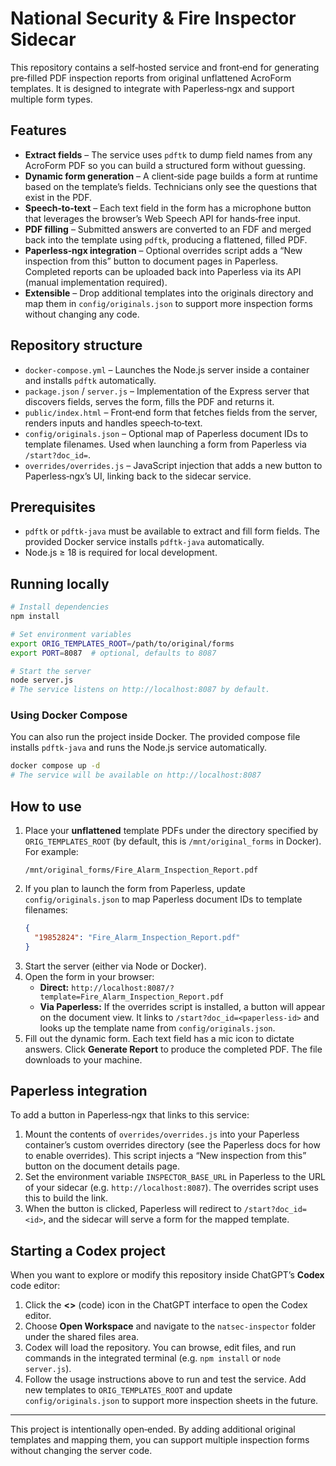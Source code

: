# National Security & Fire Inspector Sidecar

This repository contains a self‑hosted service and front‑end for generating pre‑filled PDF inspection reports from original unflattened AcroForm templates. It is designed to integrate with Paperless‑ngx and support multiple form types.

## Features

* **Extract fields** – The service uses `pdftk` to dump field names from any AcroForm PDF so you can build a structured form without guessing.
* **Dynamic form generation** – A client‑side page builds a form at runtime based on the template’s fields. Technicians only see the questions that exist in the PDF.
* **Speech‑to‑text** – Each text field in the form has a microphone button that leverages the browser’s Web Speech API for hands‑free input.
* **PDF filling** – Submitted answers are converted to an FDF and merged back into the template using `pdftk`, producing a flattened, filled PDF.
* **Paperless‑ngx integration** – Optional overrides script adds a “New inspection from this” button to document pages in Paperless. Completed reports can be uploaded back into Paperless via its API (manual implementation required).
* **Extensible** – Drop additional templates into the originals directory and map them in `config/originals.json` to support more inspection forms without changing any code.

## Repository structure

* `docker-compose.yml` – Launches the Node.js server inside a container and installs `pdftk` automatically.
* `package.json` / `server.js` – Implementation of the Express server that discovers fields, serves the form, fills the PDF and returns it.
* `public/index.html` – Front‑end form that fetches fields from the server, renders inputs and handles speech‑to‑text.
* `config/originals.json` – Optional map of Paperless document IDs to template filenames. Used when launching a form from Paperless via `/start?doc_id=`.
* `overrides/overrides.js` – JavaScript injection that adds a new button to Paperless‑ngx’s UI, linking back to the sidecar service.

## Prerequisites

* `pdftk` or `pdftk-java` must be available to extract and fill form fields. The provided Docker service installs `pdftk-java` automatically.
* Node.js ≥ 18 is required for local development.

## Running locally

```bash
# Install dependencies
npm install

# Set environment variables
export ORIG_TEMPLATES_ROOT=/path/to/original/forms
export PORT=8087  # optional, defaults to 8087

# Start the server
node server.js
# The service listens on http://localhost:8087 by default.
```

### Using Docker Compose

You can also run the project inside Docker. The provided compose file installs `pdftk-java` and runs the Node.js service automatically.

```bash
docker compose up -d
# The service will be available on http://localhost:8087
```

## How to use

1. Place your **unflattened** template PDFs under the directory specified by `ORIG_TEMPLATES_ROOT` (by default, this is `/mnt/original_forms` in Docker). For example:
   ```
   /mnt/original_forms/Fire_Alarm_Inspection_Report.pdf
   ```
2. If you plan to launch the form from Paperless, update `config/originals.json` to map Paperless document IDs to template filenames:
   ```json
   {
     "19852824": "Fire_Alarm_Inspection_Report.pdf"
   }
   ```
3. Start the server (either via Node or Docker).
4. Open the form in your browser:
   * **Direct:**
     `http://localhost:8087/?template=Fire_Alarm_Inspection_Report.pdf`
   * **Via Paperless:** If the overrides script is installed, a button will appear on the document view. It links to `/start?doc_id=<paperless-id>` and looks up the template name from `config/originals.json`.
5. Fill out the dynamic form. Each text field has a mic icon to dictate answers. Click **Generate Report** to produce the completed PDF. The file downloads to your machine.

## Paperless integration

To add a button in Paperless‑ngx that links to this service:

1. Mount the contents of `overrides/overrides.js` into your Paperless container’s custom overrides directory (see the Paperless docs for how to enable overrides). This script injects a “New inspection from this” button on the document details page.
2. Set the environment variable `INSPECTOR_BASE_URL` in Paperless to the URL of your sidecar (e.g. `http://localhost:8087`). The overrides script uses this to build the link.
3. When the button is clicked, Paperless will redirect to `/start?doc_id=<id>`, and the sidecar will serve a form for the mapped template.

## Starting a Codex project

When you want to explore or modify this repository inside ChatGPT’s **Codex** code editor:

1. Click the **<>** (code) icon in the ChatGPT interface to open the Codex editor.
2. Choose **Open Workspace** and navigate to the `natsec-inspector` folder under the shared files area.
3. Codex will load the repository. You can browse, edit files, and run commands in the integrated terminal (e.g. `npm install` or `node server.js`).
4. Follow the usage instructions above to run and test the service. Add new templates to `ORIG_TEMPLATES_ROOT` and update `config/originals.json` to support more inspection sheets in the future.

---

This project is intentionally open‑ended. By adding additional original templates and mapping them, you can support multiple inspection forms without changing the server code.